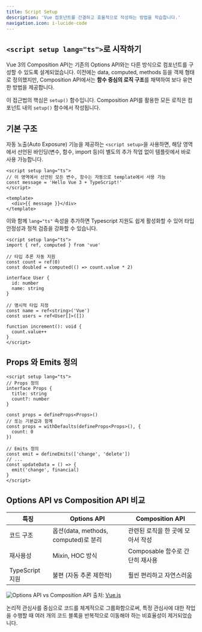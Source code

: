 ```yaml
---
title: Script Setup
description: 'Vue 컴포넌트를 간결하고 효율적으로 작성하는 방법을 학습합니다.'
navigation.icon: i-lucide-code
---
```


## `<script setup lang="ts">`로 시작하기
Vue 3의 Composition API는 기존의 Options API와는 다른 방식으로 컴포넌트를 구성할 수 있도록 설계되었습니다. 이전에는 data, computed, methods 등을 객체 형태로 정의했지만, Composition API에서는 **함수 중심의 로직 구조**를 채택하여 보다 유연한 방법을 제공합니다.

이 접근법의 핵심은 `setup()` 함수입니다. Composition API를 활용한 모든 로직은 컴포넌트 내의 `setup()` 함수에서 작성됩니다.

## 기본 구조
자동 노출(Auto Exposure) 기능을 제공하는 `<script setup>`을 사용하면, 해당 영역에서 선언된 바인딩(변수, 함수, import 등)이 별도의 추가 작업 없이 템플릿에서 바로 사용 가능합니다. 
```vue
<script setup lang="ts">
// 이 영역에서 선언된 모든 변수, 함수는 자동으로 template에서 사용 가능
const message = 'Hello Vue 3 + TypeScript!'
</script>

<template>
  <div>{{ message }}</div>
</template>

```
이와 함께 `lang="ts"` 속성을 추가하면 Typescript 지원도 쉽게 활성화할 수 있어 타입 안정성과 정적 검증을 강화할 수 있습니다.

```vue
<script setup lang="ts">
import { ref, computed } from 'vue'

// 타입 추론 자동 지원
const count = ref(0)
const doubled = computed(() => count.value * 2)

interface User {
  id: number
  name: string
}

// 명시적 타입 지정
const name = ref<string>('Vue')
const users = ref<User[]>([])

function increment(): void {
  count.value++
}
</script>
```

## Props 와 Emits 정의
```vue
<script setup lang="ts">
// Props 정의
interface Props {
  title: string
  count?: number
}

const props = defineProps<Props>()
// 또는 기본값과 함께
const props = withDefaults(defineProps<Props>(), {
  count: 0
})

// Emits 정의
const emit = defineEmits(['change', 'delete'])
// ...
const updateData = () => {
  emit('change', financial)
}
</script>
```

## Options API vs Composition API 비교
| 특징    | Options API   | Composition API                     |
|---------|-----------|--------------------------|
| 코드 구조 | 옵션(data, methods, computed)로 분리 | 관련된 로직을 한 곳에 모아서 작성 |
| 재사용성  | Mixin, HOC 방식 | Composable 함수로 간단히 재사용 |
| TypeScript 지원 | 불편 (자동 추론 제한적) | 훨씬 편리하고 자연스러움 |

![Options API vs Composition API](https://ko.vuejs.org/assets/composition-api-after.ZXskY_32.png)
출처: [Vue.js](https://ko.vuejs.org/)

논리적 관심사를 중심으로 코드를 체계적으로 그룹화함으로써, 특정 관심사에 대한 작업을 수행할 때 여러 개의 코드 블록을 반복적으로 이동해야 하는 비효율성이 제거되었습니다.
